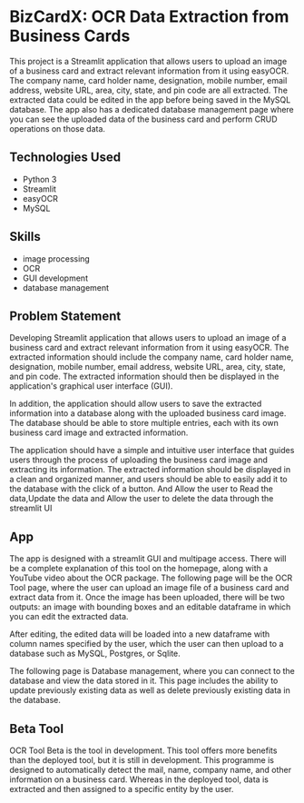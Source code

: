 # BizCardX: OCR Data Extraction from Business Cards
This project is a Streamlit application that allows users to upload an image of a business card and extract relevant information from it using easyOCR.
The company name, card holder name, designation, mobile number, email address, website URL, area, city, state, and pin code are all extracted.
The extracted data could be edited in the app before being saved in the MySQL database. The app also has a dedicated database management page where you can see the uploaded data of the business card and perform CRUD operations on those data.

## Technologies Used
* Python 3
* Streamlit
* easyOCR
* MySQL

## Skills
* image processing 
* OCR
* GUI development
* database management

## Problem Statement
Developing Streamlit application that allows users to upload an image of a business card and extract relevant information from it using
easyOCR. The extracted information should include the company name, card holder
name, designation, mobile number, email address, website URL, area, city, state,
and pin code. 
The extracted information should then be displayed in the application's
graphical user interface (GUI).

In addition, the application should allow users to save the extracted information into
a database along with the uploaded business card image. The database should be
able to store multiple entries, each with its own business card image and extracted
information.

The application should have a simple and intuitive user interface that guides users through the process of uploading the
business card image and extracting its information. The extracted information should
be displayed in a clean and organized manner, and users should be able to easily
add it to the database with the click of a button. And Allow the user to Read the data,Update the data and Allow the user to delete the data through the streamlit UI

## App

The app is designed with a streamlit GUI and multipage access. There will be a complete explanation of this tool on the homepage, along with a YouTube video about the OCR package.
The following page will be the OCR Tool page, where the user can upload an image file of a business card and extract data from it. Once the image has been uploaded, there will be two outputs: an image with bounding boxes and an editable dataframe in which you can edit the extracted data.

After editing, the edited data will be loaded into a new dataframe with column names specified by the user, which the user can then upload to a database such as MySQL, Postgres, or Sqlite.

The following page is Database management, where you can connect to the database and view the data stored in it. This page includes the ability to update previously existing data as well as delete previously existing data in the database.

## Beta Tool

 OCR Tool Beta is the tool in development. This tool offers more benefits than the deployed tool, but it is still in development. This programme is designed to automatically detect the mail, name, company name, and other information on a business card. Whereas in the deployed tool, data is extracted and then assigned to a specific entity by the user.
 
 
 
